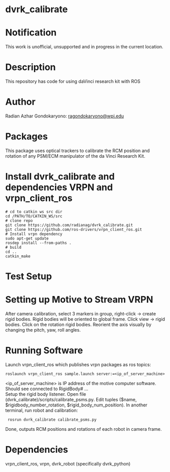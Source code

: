 # dvrk_calibrate

Notification
====================

This work is unofficial, unsupported and in progress in the current location.

Description
====================
This repository has code for using daVinci research kit with ROS

# Author

Radian Azhar Gondokaryono: ragondokaryono@wpi.edu

# Packages
This package uses optical trackers to calibrate the RCM position and rotation of any PSM/ECM manipulator of the da Vinci Research Kit. 

# Install dvrk_calibrate and dependencies VRPN and vrpn_client_ros
```
# cd to catkin ws src dir
cd /PATH/TO/CATKIN_WS/src
# clone repo
git clone https://github.com/radianag/dvrk_calibrate.git
git clone https://github.com/ros-drivers/vrpn_client_ros.git
# Install vrpn dependency
sudo apt-get update
rosdep install --from-paths .
# build
cd ..
catkin_make
```
# Test Setup

# Setting up Motive to Stream VRPN
After camera calibration, select 3 markers in group, right-click -> create rigid bodies. Rigid bodies will be oriented to global frame. Click view -> rigid bodies. Click on the rotation rigid bodies. Reorient the axis visually by changing the pitch, yaw, roll angles. 

# Running Software
 Launch vrpn_client_ros which publishes vrpn packages as ros topics:
 ```
 roslaunch vrpn_client_ros sample.launch server:=<ip_of_server_machine>
 ``` 
<ip_of_server_machine> is IP address of the motive computer software. Should see connected to RigidBody# ...  
Setup the rigid body listener. Open file (dvrk_calibrate)/scripts/calibrate_psms.py. Edit tuples ($name, $rigidbody_number_rotation, $rigid_body_num_position). In another terminal, run robot and calibration:
```
 rosrun dvrk_calibrate calibrate_psms.py
 ```
 Done, outputs RCM positions and rotations of each robot in camera frame. 

# Dependencies
vrpn_client_ros, vrpn, dvrk_robot (specifically dvrk_python)

